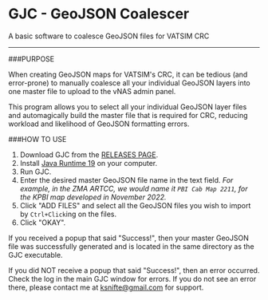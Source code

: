 # GJC - GeoJSON Coalescer
A basic software to coalesce GeoJSON files for VATSIM CRC

----------------

###PURPOSE

When creating GeoJSON maps for VATSIM's CRC, it can be tedious (and error-prone) 
to manually coalesce all your individual GeoJSON layers into one master file to upload to the vNAS
admin panel.

This program allows you to select all your individual GeoJSON layer files and automagically build 
the master file that is required for CRC, reducing workload and likelihood of GeoJSON 
formatting errors.


###HOW TO USE
1) Download GJC from the [RELEASES PAGE](https://github.com/ksnifte/vatsimGJC/releases/tag/1.0).
2) Install [Java Runtime 19](https://www.oracle.com/java/technologies/downloads/) on your computer.
3) Run GJC.
4) Enter the desired master GeoJSON file name in the text field.  *For example, in the ZMA ARTCC, 
we would name it `PBI Cab Map 2211`, for the KPBI map developed in November 2022.*
5) Click "ADD FILES" and select all the GeoJSON files you wish to import by `Ctrl+Click`ing on the
files.
6) Click "OKAY".

If you received a popup that said "Success!", then your master GeoJSON file was successfully
generated and is located in the same directory as the GJC executable.

If you did NOT receive a popup that said "Success!", then an error occurred.  Check the log in 
the main GJC window for errors.  If you do not see an error there, please contact me 
at [ksnifte@gmail.com](mailto:ksnifte@gmail.com) for support.

